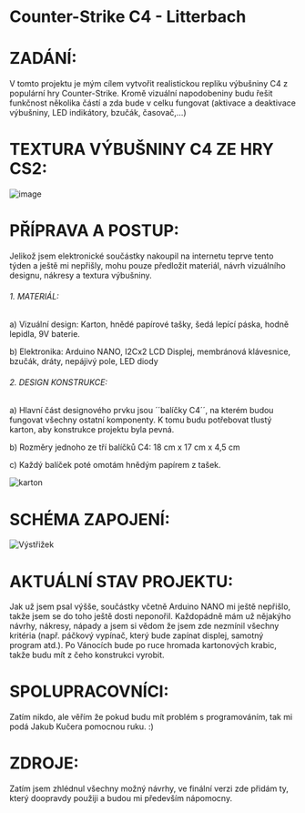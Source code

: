 # Counter-Strike C4 - Litterbach

# ZADÁNÍ:

V tomto projektu je mým cílem vytvořit realistickou repliku výbušniny C4 z populární hry Counter-Strike. Kromě vizuální napodobeniny budu řešit funkčnost několika částí a zda bude v celku fungovat (aktivace a deaktivace výbušniny, LED indikátory, bzučák, časovač,…)

# TEXTURA VÝBUŠNINY C4 ZE HRY CS2:

![image](https://github.com/Borkyss/Counter-Strike---C4/assets/154630836/7d56895c-89e9-457e-80ce-d514f204981a)

# PŘÍPRAVA A POSTUP:

Jelikož jsem elektronické součástky nakoupil na internetu teprve tento týden a ještě mi nepřišly, mohu pouze předložit materiál, návrh vizuálního designu, nákresy a textura výbušniny.

###### 1. MATERIÁL:
a)	Vizuální design: Karton, hnědé papírové tašky, šedá lepící páska, hodně lepidla, 9V baterie.

b)	 Elektronika: Arduino NANO, I2Cx2 LCD Displej, membránová klávesnice, bzučák, dráty, nepájivý pole, LED diody

###### 2. DESIGN KONSTRUKCE:
a)	Hlavní část designového prvku jsou ´´balíčky C4´´, na kterém budou fungovat všechny ostatní komponenty. K tomu budu potřebovat tlustý karton, aby konstrukce projektu byla pevná.

b)	Rozměry jednoho ze tří balíčků C4: 18 cm x 17 cm x 4,5 cm

c)	Každý balíček poté omotám hnědým papírem z tašek.

![karton](https://github.com/Borkyss/Counter-Strike---C4/assets/154630836/badc9c5a-ac04-4436-8a3a-30048f64ccad)

# SCHÉMA ZAPOJENÍ:

![Výstřižek](https://github.com/Borkyss/Counter-Strike---C4/assets/154630836/05304c3e-0fcc-433c-8be3-f0ba0a7638ea)

# AKTUÁLNÍ STAV PROJEKTU: 
Jak už jsem psal výšše, součástky včetně Arduino NANO mi ještě nepřišlo, takže jsem se do toho ještě dosti neponořil. Každopádně mám už nějakýho návrhy, nákresy, nápady a jsem si vědom že jsem zde nezmínil všechny kritéria (např. páčkový vypínač, který bude zapínat displej, samotný program atd.). Po Vánocích bude po ruce hromada kartonových krabic, takže budu mít z čeho konstrukci vyrobit.

# SPOLUPRACOVNÍCI:
Zatím nikdo, ale věřím že pokud budu mít problém s programováním, tak mi podá Jakub Kučera pomocnou ruku. :)

# ZDROJE:
Zatím jsem zhlédnul všechny možný návrhy, ve finální verzi zde přidám ty, který doopravdy použiji a budou mi především nápomocny.
